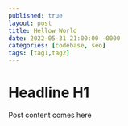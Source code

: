 ```yaml
---
published: true
layout: post
title: Hellow World
date: 2022-05-31 21:00:00 -0000
categories: [codebase, seo]
tags: [tag1,tag2]
---
```


# Headline H1

Post content comes here